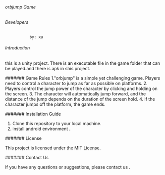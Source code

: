 ###### orbjump Game

###### Developers
               by: xu

###### Introduction
this is a unity project. There is an executable file in the game folder that can be played.and there is apk in shis project.

####### Game Rules
1."orbjump" is a simple yet challenging game. Players need to control a character to jump as far as possible on platforms.
2. Players control the jump power of the character by clicking and holding on the screen.
3. The character will automatically jump forward, and the distance of the jump depends on the duration of the screen hold.
4. If the character jumps off the platform, the game ends.

####### Installation Guide
1. Clone this repository to your local machine.
2.  install android environment .


####### License

This project is licensed under the MIT License.

####### Contact Us

If you have any questions or suggestions, please contact us .

